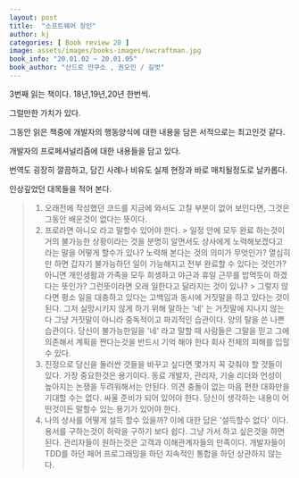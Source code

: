 ```yaml
---
layout: post
title:  "소프트웨어 장인"
author: kj
categories: [ Book review 20 ]
image: assets/images/books-images/swcraftman.jpg
book_info: "20.01.02 ~ 20.01.05"
book_author: "산드로 만쿠소 , 권오인 / 길벗"
---
```


3번째 읽는 책이다. 18년,19년,20년 한번씩.

그럴만한 가치가 있다.

그동안 읽은 책중에 개발자의 행동양식에 대한 내용을 담은 서적으로는 최고인것 같다.

개발자의 프로페셔널리즘에 대한 내용들을 담고 있다.

번역도 굉장히 깔끔하고, 담긴 사례나 비유도 실제 현장과 바로 매치될정도로 날카롭다.

인상깊었던 대목들을 적어 본다.

>1. 오래전에 작성했던 코드를 지금에 와서도 고칠 부분이 없어 보인다면, 그것은 그동안 배운것이 없다는 뜻이다.
>2. 프로라면 아니오 라고 말할수 있어야 한다. 
    > 일정 안에 모두 완료 하는것이 거의 불가능한 상황이라는 것을 분명히 알면서도 상사에게 노력해보겠다고 라는 말을 어떻게 할수가 있나? 노력해 본다는 것의 의미가 무엇인가? 열심히만 하면 갑자기 불가능하던 일이 가능해지고 전부 완료할 수 있다는 것인가? 아니면 개인생활과 가족을 모두 희생하고 야근과 휴일 근무를 밥먹듯이 하겠다는 뜻인가? 그런뜻이라면 오래 일한다고 달라지는 것이 있나? 
    > 그렇지 않다면 평소 일을 대충하고 있다는 고백임과 동시에 거짓말을 하고 있다는 것이 된다. 그저 실망시키지 않게 하기 위해 말하는 '네' 는 거짓말에 지나지 않는다 그냥 거짓말이 아니라 중독적이고 파괴적인 습관이다. 양의 탈을 쓴 나쁜 습관이다. 당신이 불가능한일을 '네' 라고 말할 때 사람들은 그말을 믿고 그에 의존해서 계획을 짠다는것을 반드시 기억 해야 한다 회사 전체의 피해를 입힐수 있다.
>3. 진정으로 당신을 둘러싼 것들을 바꾸고 싶다면 몇가지 꼭 갖춰야 할 것들이 있다. 가장 중요한것은 용기이다. 동료 개발자, 관리자, 기술 리더와 언성이 높아지는 논쟁을 두려워해서는 안된다. 의견 충돌이 없는 마음 편한 대화만을 기대할 수는 없다. 싸울 준비가 되어 있어야 한다. 당신이 생각하는 내용이 어떤것이든 말할수 있는 용기가 있어야 한다.
>4. 나의 상사를 어떻게 설득 할수 있을까? 이에 대한 답은 '설득할수 없다' 이다. 용서를 구하는것이 허락을 구하기 보다 쉽다. 그냥 가서 하고 싶은것을 하면 된다. 관리자들이 원하는것은 고객과 이해관계자들의 만족이다. 개발자들이 TDD를 하던 페어 프로그래밍을 하던 지속적인 통합을 하던 상관하지 않는다.


